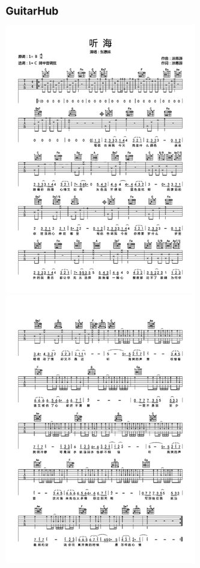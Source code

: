 # GuitarHub

![张惠妹《听海》吉他谱_C调高清版_0](./张惠妹《听海》吉他谱_C调高清版_0.jpg)
![张惠妹《听海》吉他谱_C调高清版_1](./张惠妹《听海》吉他谱_C调高清版_1.jpg)
